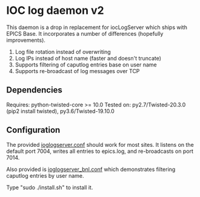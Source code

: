 IOC log daemon v2
=================

This daemon is a drop in replacement for iocLogServer
which ships with EPICS Base.
It incorporates a number of differences (hopefully improvements).

1. Log file rotation instead of overwriting
1. Log IPs instead of host name (faster and doesn't truncate)
1. Supports filtering of caputlog entries base on user name
1. Supports re-broadcast of log messages over TCP

Dependencies
------------

Requires: python-twisted-core >= 10.0
Tested on: py2.7/Twisted-20.3.0 (pip2 install twisted), py3.6/Twisted-19.10.0

Configuration
-------------

The provided [ioglogserver.conf](ioclogserver.conf) should work for most sites.
It listens on the default port 7004, writes all entries to epics.log,
and re-broadcasts on port 7014.

Also provided is [ioglogserver_bnl.conf](ioclogserver_bnl.conf) which demonstrates
filtering caputlog entries by user name.

Type "sudo ./install.sh" to install it.
